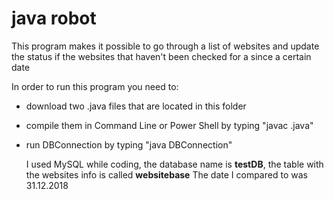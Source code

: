 # java robot

This program makes it possible to go through a list of websites and update the status if the websites that haven't been checked for a since a certain date

In order to run this program you need to:
- download two .java files that are located in this folder
- compile them in Command Line or Power Shell by typing "javac <fileName>.java"
- run DBConnection by typing "java DBConnection"
  
  I used MySQL while coding, the database name is **testDB**, the table with the websites info is called **websitebase**
  The date I compared to was 31.12.2018
